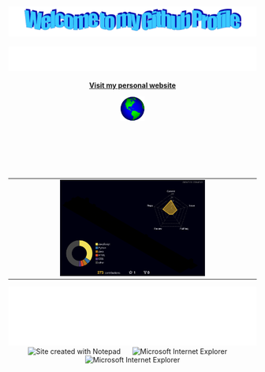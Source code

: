 <!-- "Hero" Header -->
<div style="text-align: center;">
  <img src="images/welcome.png?raw=true" style="max-width: 100%;" alt="Welcome to my Github Profile" />
  <br />
  <br />
  <img height="50" alt="My Name is Erdem and I like Python" src="images/personal_note.svg" />
  <br />
  <br />
</div>


<!-- Personal Website Link and Globe Image -->
<div align="center">
  <a href="https://erdemonal.vercel.app/">
    <strong>Visit my personal website</strong>
    <br />
    
   <p>
      <img alt="Globe" height="50" src="images/globe.gif">
    </p>
  </a>
</div>

<br/>
<br/>
<br/>
<br/>
<br/>

<!-- 3D Contributions -->
<div align="center">
  <table width="60%">
    <tr>
      <td align="center">
        <img src="./profile-3d-contrib/profile-night-rainbow.svg" alt="3D Contributions" style="max-width: 60%;">
      </td>
    </tr>
  </table>
</div>

<!-- Footer -->
<div align="center">
  <img height="120" alt="Thanks for visiting me" width="100%" src="images/marquee.svg" />
  <br />
  <img src="https://raw.githubusercontent.com/BrunnerLivio/brunnerlivio/master/images/notepad.gif" alt="Site created with Notepad" height="30" />
  <span>&nbsp;&nbsp;&nbsp;&nbsp;</span>  
  <img src="https://raw.githubusercontent.com/BrunnerLivio/brunnerlivio/master/images/ie_logo.gif" alt="Microsoft Internet Explorer" />
  <span>&nbsp;&nbsp;&nbsp;&nbsp;</span>  
  <img src="https://raw.githubusercontent.com/BrunnerLivio/brunnerlivio/master/images/noframes.gif" alt="Microsoft Internet Explorer" />
</div>

<!-- Duplicate Personal Website Link and Globe Image removed -->
